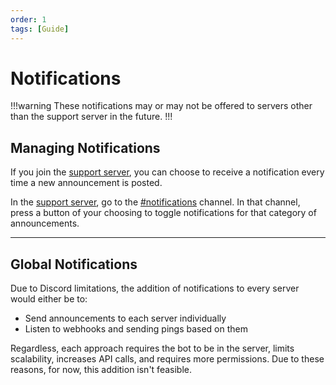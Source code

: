 ```yaml
---
order: 1
tags: [Guide]
---
```

# Notifications
!!!warning
These notifications may or may not be offered to servers other than the support server in the future.
!!!

## Managing Notifications
If you join the [support server](https://discord.gg/d2kKwqcUsv), you can choose to receive a notification every time a new announcement is posted.

In the [support server](https://discord.gg/d2kKwqcUsv), go to the [#notifications](https://discord.com/channels/838544983261839481/972978567136817252) channel. In that channel, press a button of your choosing to toggle notifications for that category of announcements.

---

## Global Notifications
Due to Discord limitations, the addition of notifications to every server would either be to:

- Send announcements to each server individually
- Listen to webhooks and sending pings based on them

Regardless, each approach requires the bot to be in the server, limits scalability, increases API calls, and requires more permissions. Due to these reasons, for now, this addition isn't feasible.